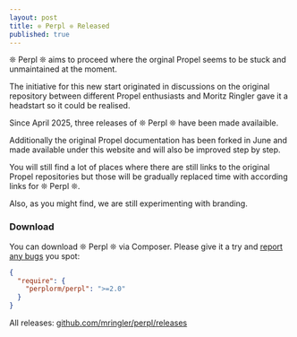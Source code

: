 ```yaml
---
layout: post
title: ❊ Perpl ❊ Released
published: true
---
```


❊ Perpl ❊ aims to proceed where the orginal Propel seems to be stuck and unmaintained at the moment. 

The initiative for this new start originated in discussions on the original repository between different Propel enthusiasts and Moritz Ringler gave it a headstart so it could be realised.

Since April 2025, three releases of ❊ Perpl ❊ have been made availaible. 

Additionally the original Propel documentation has been forked in June and made available under this website and will also be improved step by step.

You will still find a lot of places where there are still links to the original Propel repositories but those will be gradually replaced time with according links for ❊ Perpl ❊.

Also, as you might find, we are still experimenting with branding.

### Download

You can download ❊ Perpl ❊ via Composer. 
Please give it a try and [report any bugs](https://github.com/mringler/perpl/issues/new)
you spot:

```json
{
  "require": {
    "perplorm/perpl": ">=2.0"
  }
}
```


All releases: [github.com/mringler/perpl/releases](https://github.com/mringler/perpl/releases)
